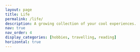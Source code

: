 ```yaml
---
layout: page
title: Life
permalink: /life/
description: A growing collection of your cool experiences.
nav: true
nav_order: 4
display_categories: [hobbies, travelling, reading]
horizontal: true
---
```

